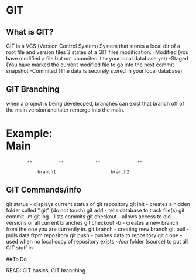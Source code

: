 # GIT

## What is GIT?

GIT is a VCS (Version Control System)
System that stores a local dir of a root file and version files
3 states of a GIT files modification: 
-Modified (you have modified a file but not commitec it to your local database yet)
-Staged (You have marked the current modified file to go into the next commit snapshot
-Commited (The data is securely stored in your local database)

## GIT Branching

when a project is being develeoped,
branches can exist that branch off of the main version 
and later remerge into the main.
                  
Example:     
                   Main 
==================================================================
            --          --            --              --
              ---------                 --------------
                branch1                     branch2


## GIT Commands/info

git status - displays current status of git repository
git init -  creates a hidden folder called ".git" (do not touch)
git add <filename> - tells database to track file(s)
git commit -m <comment>
git log - lists commits
git checkout <branchname> - allows access to old versions or all current branches
git checkout -b  - creates a new branch from the one you are currently in.
git branch - creating new branch
git pull - pulls data frpm repository
git push - pushes data to repository
git clone - used when no local copy of repository exists
~/scr folder (source) to put all GIT stuff in 

##To Do

READ: GIT basics, GIT branching
